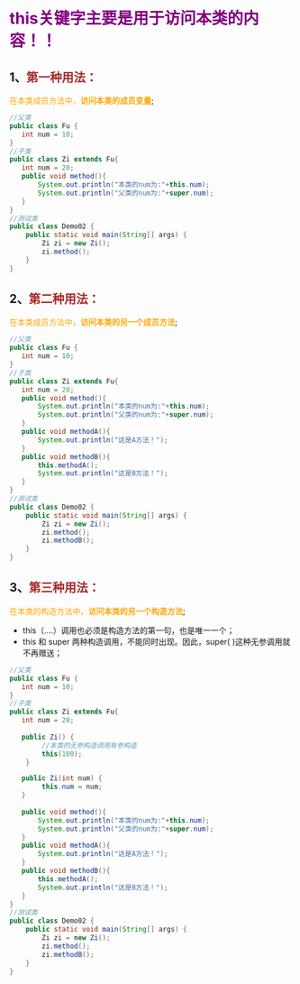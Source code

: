 # <span style="color:purple">this关键字主要是用于访问本类的内容！！</span>

## 1、<span style="color:brown">第一种用法：</span>

<span style="color:orange">在本类成员方法中，**访问本类的成员变量**</span>;

```java
//父类
public class Fu {
   int num = 10;
}
//子类
public class Zi extends Fu{
   int num = 20;
   public void method(){
       System.out.println("本类的num为:"+this.num);
       System.out.println("父类的num为:"+super.num);
   }
}
//测试类
public class Demo02 {
    public static void main(String[] args) {
        Zi zi = new Zi();
        zi.method();
    }
}
```

## 2、<span style="color:brown">第二种用法：</span>

<span style="color:orange">在本类成员方法中，**访问本类的另一个成员方法**</span>;

```java
//父类
public class Fu {
   int num = 10;
}
//子类
public class Zi extends Fu{
   int num = 20;
   public void method(){
       System.out.println("本类的num为:"+this.num);
       System.out.println("父类的num为:"+super.num);
   }
   public void methodA(){
       System.out.println("这是A方法！");
   }
   public void methodB(){
       this.methodA();
       System.out.println("这是B方法！");
   }
}
//测试类
public class Demo02 {
    public static void main(String[] args) {
        Zi zi = new Zi();
        zi.method();
        zi.methodB();
    }
}
```

## 3、<span style="color:brown">第三种用法：</span>

<span style="color:orange">在本类的构造方法中，**访问本类的另一个构造方法**</span>;

- this（....）调用也必须是构造方法的第一句，也是唯一一个；
- this 和 super 两种构造调用，不能同时出现。因此，super( )这种无参调用就不再赠送；

```java
//父类
public class Fu {
   int num = 10;
}
//子类
public class Zi extends Fu{
   int num = 20;
    
   public Zi() {
        //本类的无参构造调用有参构造
        this(100);
    }

   public Zi(int num) {
        this.num = num;
   }
    
   public void method(){
       System.out.println("本类的num为:"+this.num);
       System.out.println("父类的num为:"+super.num);
   }
   public void methodA(){
       System.out.println("这是A方法！");
   }
   public void methodB(){
       this.methodA();
       System.out.println("这是B方法！");
   }
}
//测试类
public class Demo02 {
    public static void main(String[] args) {
        Zi zi = new Zi();
        zi.method();
        zi.methodB();
    }
}
```

